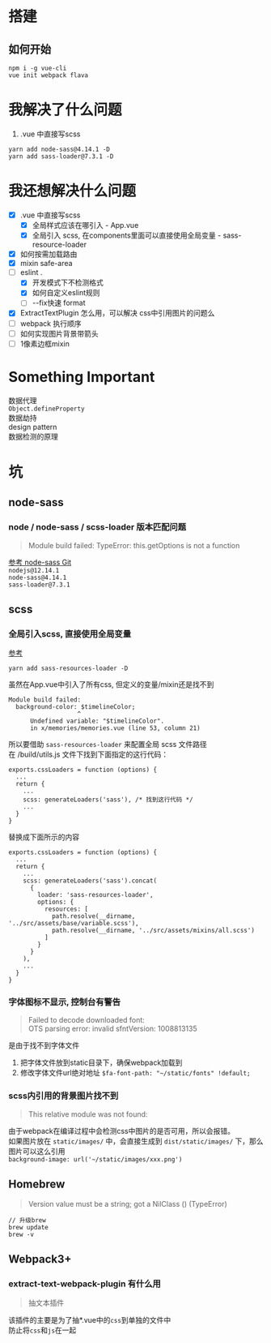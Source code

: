 # 搭建
## 如何开始
```
npm i -g vue-cli
vue init webpack flava
```
# 我解决了什么问题  
1. .vue 中直接写scss
```
yarn add node-sass@4.14.1 -D
yarn add sass-loader@7.3.1 -D
```

# 我还想解决什么问题
- [x] .vue 中直接写scss
  - [x] 全局样式应该在哪引入 - App.vue
  - [x] 全局引入 scss, 在components里面可以直接使用全局变量 - sass-resource-loader
- [x] 如何按需加载路由
- [x] mixin safe-area
- [ ] eslint . 
  - [x] 开发模式下不检测格式
  - [x] 如何自定义eslint规则
  - [ ] --fix快速 format
- [x] ExtractTextPlugin 怎么用，可以解决 css中引用图片的问题么
- [ ] webpack 执行顺序
- [ ] 如何实现图片背景带箭头
- [ ] 1像素边框mixin

# Something Important
数据代理  
`Object.defineProperty`  
数据劫持  
design pattern  
数据检测的原理   

# 坑
## node-sass   
### node / node-sass / scss-loader 版本匹配问题   
> Module build failed: TypeError: this.getOptions is not a function  

[参考 node-sass Git](https://github.com/sass/node-sass)  
`nodejs@12.14.1`  
`node-sass@4.14.1`  
`sass-loader@7.3.1`  

## scss  
### 全局引入scss, 直接使用全局变量  
[参考](https://zhuanlan.zhihu.com/p/180228946)  
```
yarn add sass-resources-loader -D
```

虽然在App.vue中引入了所有css, 但定义的变量/mixin还是找不到  
```
Module build failed: 
  background-color: $timelineColor;
                   ^
      Undefined variable: "$timelineColor".
      in x/memories/memories.vue (line 53, column 21)
```
所以要借助 `sass-resources-loader` 来配置全局 scss 文件路径   
在 /build/utils.js 文件下找到下面指定的这行代码：
```
exports.cssLoaders = function (options) {
  ...
  return {
    ...
    scss: generateLoaders('sass'), /* 找到这行代码 */
    ...
  }
}
```
替换成下面所示的内容
```
exports.cssLoaders = function (options) {
  ...
  return {
    ...
    scss: generateLoaders('sass').concat(
      {
        loader: 'sass-resources-loader',
        options: {
          resources: [
            path.resolve(__dirname, '../src/assets/base/variable.scss'),
            path.resolve(__dirname, '../src/assets/mixins/all.scss')
          ]
        }
      }
    ),
    ...
  }
}
```
### 字体图标不显示, 控制台有警告   
> Failed to decode downloaded font: <URL>   
> OTS parsing error: invalid sfntVersion: 1008813135

是由于找不到字体文件
1. 把字体文件放到static目录下，确保webpack加载到
2. 修改字体文件url绝对地址 `$fa-font-path: "~/static/fonts" !default;`


### scss内引用的背景图片找不到   
> This relative module was not found:   

由于webpack在编译过程中会检测css中图片的是否可用，所以会报错。   
如果图片放在 `static/images/` 中，会直接生成到 `dist/static/images/` 下，那么图片可以这么引用   
`background-image: url('~/static/images/xxx.png')`


## Homebrew
> Version value must be a string; got a NilClass () (TypeError)
```
// 升级brew
brew update
brew -v
```

## Webpack3+

### extract-text-webpack-plugin 有什么用
> 抽文本插件  

该插件的主要是为了抽*.vue中的`css`到单独的文件中  
防止将`css`和`js`在一起  